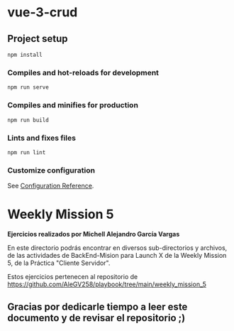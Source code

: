 # vue-3-crud

## Project setup
```
npm install
```

### Compiles and hot-reloads for development
```
npm run serve
```

### Compiles and minifies for production
```
npm run build
```

### Lints and fixes files
```
npm run lint
```

### Customize configuration
See [Configuration Reference](https://cli.vuejs.org/config/).

# Weekly Mission 5

**Ejercicios realizados por Michell Alejandro García Vargas**

En este directorio podrás encontrar en diversos sub-directorios y archivos, de las actividades de BackEnd-Mision para Launch X de la Weekly Mission 5, de la Práctica "Cliente Servidor".

Estos ejercicios pertenecen al repositorio de https://github.com/AleGV258/playbook/tree/main/weekly_mission_5

## Gracias por dedicarle tiempo a leer este documento y de revisar el repositorio ;)

